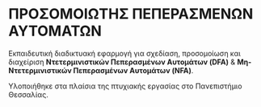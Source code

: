 # ΠΡΟΣΟΜΟΙΩΤΗΣ ΠΕΠΕΡΑΣΜΕΝΩΝ ΑΥΤΟΜΑΤΩΝ

Εκπαιδευτική διαδικτυακή εφαρμογή για σχεδίαση, προσομοίωση και διαχείριση **Ντετερμινιστικών Πεπερασμένων Αυτομάτων (DFA)** & **Μη-Ντετερμινιστικών Πεπερασμένων Αυτομάτων (NFA)**. 

Υλοποιήθηκε στα πλαίσια της πτυχιακής εργασίας στο Πανεπιστήμιο Θεσσαλίας.